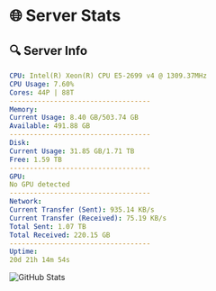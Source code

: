 # 🌐 Server Stats
## 🔍 Server Info
```yaml
CPU: Intel(R) Xeon(R) CPU E5-2699 v4 @ 1309.37MHz
CPU Usage: 7.60%
Cores: 44P | 88T
-----------------------------------
Memory:
Current Usage: 8.40 GB/503.74 GB
Available: 491.88 GB
-----------------------------------
Disk:
Current Usage: 31.85 GB/1.71 TB
Free: 1.59 TB
-----------------------------------
GPU:
No GPU detected
-----------------------------------
Network:
Current Transfer (Sent): 935.14 KB/s
Current Transfer (Received): 75.19 KB/s
Total Sent: 1.07 TB
Total Received: 220.15 GB
-----------------------------------
Uptime:
20d 21h 14m 54s
```
![GitHub Stats](https://img.shields.io/badge/Updated-2025-05-10_14:23:42-blue)